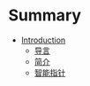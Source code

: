 # Summary

* [Introduction](README.md)
   * [导言](jian_jie.md)
   * [简介](11jian_jie.md)
   * [智能指针](zhi_neng_zhi_zhen.md)

